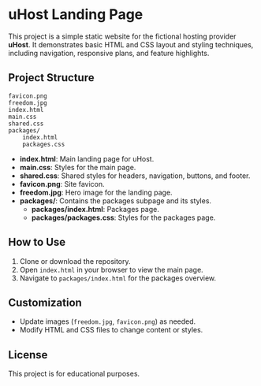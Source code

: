 # uHost Landing Page

This project is a simple static website for the fictional hosting provider **uHost**. It demonstrates basic HTML and CSS layout and styling techniques, including navigation, responsive plans, and feature highlights.

## Project Structure

```
favicon.png
freedom.jpg
index.html
main.css
shared.css
packages/
    index.html
    packages.css
```

- **index.html**: Main landing page for uHost.
- **main.css**: Styles for the main page.
- **shared.css**: Shared styles for headers, navigation, buttons, and footer.
- **favicon.png**: Site favicon.
- **freedom.jpg**: Hero image for the landing page.
- **packages/**: Contains the packages subpage and its styles.
    - **packages/index.html**: Packages page.
    - **packages/packages.css**: Styles for the packages page.

## How to Use

1. Clone or download the repository.
2. Open `index.html` in your browser to view the main page.
3. Navigate to `packages/index.html` for the packages overview.

## Customization

- Update images (`freedom.jpg`, `favicon.png`) as needed.
- Modify HTML and CSS files to change content or styles.

## License

This project is for educational purposes.